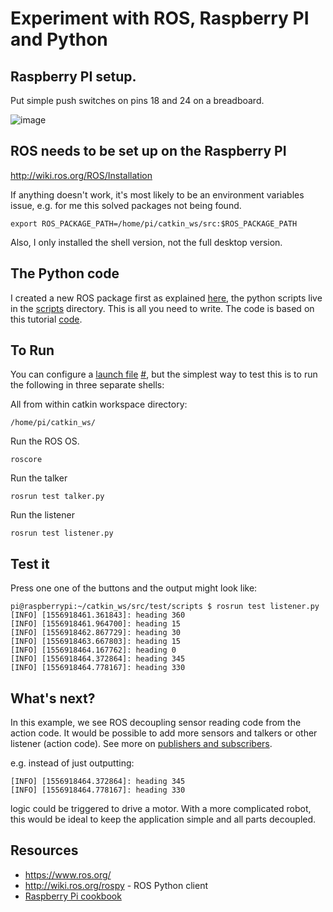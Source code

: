 # Experiment with ROS, Raspberry PI and Python

## Raspberry PI setup.

Put simple push switches on pins 18 and 24 on a breadboard.

![image](https://klausharris.files.wordpress.com/2019/05/img_20190504_081019052.jpg)

## ROS needs to be set up on the Raspberry PI

http://wiki.ros.org/ROS/Installation

If anything doesn't work, it's most likely to be an environment variables issue, e.g. for me this solved packages not being found.

`export ROS_PACKAGE_PATH=/home/pi/catkin_ws/src:$ROS_PACKAGE_PATH` 

Also, I only installed the shell version, not the full desktop version.

## The Python code

I created a new ROS package first as explained [here](http://wiki.ros.org/catkin/Tutorials/CreatingPackage), the python scripts live in the [scripts](https://github.com/klasharr/auto_boat/tree/master/test/scripts) directory. This is all you need to write. The code is based on this tutorial [code](http://wiki.ros.org/ROS/Tutorials/WritingPublisherSubscriber%28python%29).

## To Run

You can configure a [launch file](http://wiki.ros.org/roslaunch/XML#Example_.launch_XML_Config_Files) [#](http://wiki.ros.org/roslaunch), but the simplest way to test this is to run the following in three separate shells:

All from within catkin workspace directory:

`/home/pi/catkin_ws/`

Run the ROS OS.

`roscore`

Run the talker

`rosrun test talker.py`

Run the listener

`rosrun test listener.py`

## Test it

Press one one of the buttons and the output might look like:

```
pi@raspberrypi:~/catkin_ws/src/test/scripts $ rosrun test listener.py 
[INFO] [1556918461.361843]: heading 360
[INFO] [1556918461.964700]: heading 15
[INFO] [1556918462.867729]: heading 30
[INFO] [1556918463.667803]: heading 15
[INFO] [1556918464.167762]: heading 0
[INFO] [1556918464.372864]: heading 345
[INFO] [1556918464.778167]: heading 330
```

## What's next?

In this example, we see ROS decoupling sensor reading code from the action code. It would be possible to add more sensors and talkers or other listener (action code). See more on [publishers and subscribers](http://wiki.ros.org/roscpp/Overview/Publishers%20and%20Subscribers). 

e.g. instead of just outputting:

```
[INFO] [1556918464.372864]: heading 345
[INFO] [1556918464.778167]: heading 330
```

logic could be triggered to drive a motor. With a more complicated robot, this would be ideal to keep the application simple and all parts decoupled.

## Resources

- https://www.ros.org/ 
- http://wiki.ros.org/rospy - ROS Python client
- [Raspberry Pi cookbook](http://shop.oreilly.com/product/0636920045182.do)

